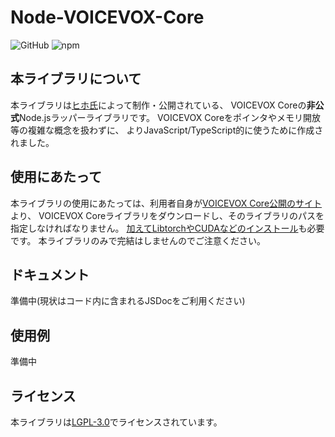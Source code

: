 # Node-VOICEVOX-Core

![GitHub](https://img.shields.io/github/license/y-chan/node-voicevox-core)
![npm](https://img.shields.io/npm/v/node-voicevox-core)

## 本ライブラリについて
本ライブラリは[ヒホ氏](https://github.com/Hiroshiba)によって制作・公開されている、
VOICEVOX Coreの**非公式**Node.jsラッパーライブラリです。
VOICEVOX Coreをポインタやメモリ開放等の複雑な概念を扱わずに、
よりJavaScript/TypeScript的に使うために作成されました。


## 使用にあたって
本ライブラリの使用にあたっては、利用者自身が[VOICEVOX Core公開のサイト](https://github.com/Hiroshiba/voicevox_core/releases/latest)より、
VOICEVOX Coreライブラリをダウンロードし、そのライブラリのパスを指定しなければなりません。
[加えてLibtorchやCUDAなどのインストール](https://github.com/Hiroshiba/voicevox_core#%E4%BE%9D%E5%AD%98%E9%96%A2%E4%BF%82)も必要です。
本ライブラリのみで完結はしませんのでご注意ください。

<!-- TODO: 一応確認する -->
<!-- なお、製品版VOICEVOXのディレクトリなどを指定することで、複雑なインストール処理を省略することも可能です。 -->
## ドキュメント
準備中(現状はコード内に含まれるJSDocをご利用ください)

## 使用例
準備中

## ライセンス
本ライブラリは[LGPL-3.0](LICENSE)でライセンスされています。

